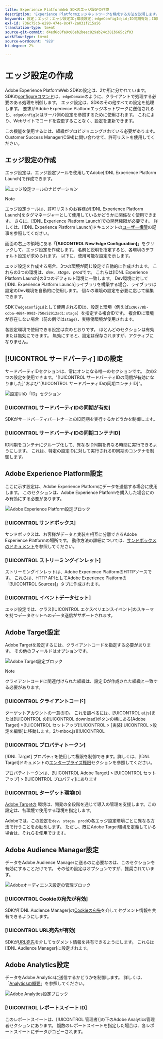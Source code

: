 ```yaml
---
title: Experience PlatformWeb SDKのエッジ設定の作成
description: 'Experience Platformエッジネットワークを構成する方法を説明します。 '
keywords: 設定；エッジ；エッジ設定ID;環境設定；edgeConfigId;id;ID同期有効；ID同期コンテナID;Sandbox；ストリーミングインレット；イベントデータセット；ターゲット；クライアントコード；プロパティトークン；ターゲット環境ID;Cookie宛先；Url宛先；Analytics設定ブロックレポートスイートID;
exl-id: 736c75cb-e290-474e-8c47-2a031f215a56
translation-type: tm+mt
source-git-commit: d4ed6c8fa9c86eb2beec829ab24c381b665c2f03
workflow-type: tm+mt
source-wordcount: '928'
ht-degree: 2%

---
```


# エッジ設定の作成

Adobe Experience PlatformWeb SDKの設定は、2か所に分かれています。 SDKの[configureコマンド](configuring-the-sdk.md)は、`edgeDomain`のように、クライアントで処理する必要のある処理を制御します。 エッジ設定は、SDKのその他すべての設定を処理します。 要求がAdobe Experience Platformエッジネットワークに送信されると、`edgeConfigId`はサーバ側の設定を参照するために使用されます。 これにより、Webサイトでコードを変更することなく、設定を更新できます。

この機能を使用するには、組織がプロビジョニングされている必要があります。 Customer Success Manager(CSM)に問い合わせて、許可リストを使用してください。

## エッジ設定の作成

エッジ設定は、エッジ設定ツールを使用してAdobe[!DNL Experience Platform Launch]で作成できます。

![エッジ設定ツールのナビゲーション](../../assets/edge_configuration_nav.png)

>[!NOTE]
>
>エッジ設定ツールは、許可リストのお客様が[!DNL Experience Platform Launch]をタグマネージャーとして使用しているかどうかに関係なく使用できます。 さらに、[!DNL Experience Platform Launch]での開発権限が必要です。 詳しくは、[!DNL Experience Platform Launch]ドキュメントの[ユーザー権限](https://docs.adobe.com/content/help/ja-JP/launch/using/reference/admin/user-permissions.html)の記事を参照してください。

画面の右上の領域にある「**[!UICONTROL New Edge Configuration]**」をクリックして、エッジ設定を作成します。 名前と説明を指定すると、各環境のデフォルト設定が求められます。 以下に、使用可能な設定を示します。

エッジ設定を作成する場合、3つの環境が同じ設定で自動的に作成されます。 これらの3つの環境は、*dev*、*stage*、*prod*&#x200B;です。 これらは[!DNL Experience Platform Launch]の3つのデフォルト環境に一致します。 Dev環境に対して[!DNL Experience Platform Launch]ライブラリを構築する場合、ライブラリは設定のDev環境を自動的に使用します。 個々の環境の設定を必要に応じて編集できます。

SDKで`edgeConfigId`として使用されるIDは、設定と環境（例えば`1c86778b-cdba-4684-9903-750e52912ad1:stage`）を指定する複合IDです。 複合IDに環境が存在しない場合（前の例では`stage`）、実稼働環境が使用されます。

各設定環境で使用できる設定は次のとおりです。 ほとんどのセクションは有効または無効にできます。 無効にすると、設定は保存されますが、アクティブになりません。

## [!UICONTROL サードパーティ] IDの設定

サードパーティIDセクションは、常にオンになる唯一のセクションです。 次の2つの設定を使用できます。&quot;[!UICONTROL サードパーティIDの同期が有効になりました]&quot;および&quot;[!UICONTROL サードパーティIDの同期コンテナID]&quot;。

![設定UIの「ID」セクション](../../assets/edge_configuration_identity.png)

### [!UICONTROL サードパーティIDの同期が有効]

SDKがサードパーティパートナーとのID同期を実行するかどうかを制御します。

### [!UICONTROL サードパーティIDの同期コンテナID]

ID同期をコンテナにグループ化して、異なるID同期を異なる時間に実行できるようにします。 これは、特定の設定IDに対して実行されるID同期のコンテナを制御します。

## Adobe Experience Platform設定

ここに示す設定は、Adobe Experience Platformにデータを送信する場合に使用します。 このセクションは、Adobe Experience Platformを購入した場合にのみ有効にする必要があります。

![Adobe Experience Platform設定ブロック](../../assets/edge_configuration_aep.png)

### [!UICONTROL サンドボックス]

サンドボックスは、お客様がデータと実装を相互に分離できるAdobe Experience Platformの場所です。 動作方法の詳細については、[サンドボックスのドキュメント](../../sandboxes/home.md)を参照してください。

### [!UICONTROL ストリーミングインレット]

ストリーミングインレットは、Adobe Experience PlatformのHTTPソースです。 これらは、HTTP APIとしてAdobe Experience Platformの「[!UICONTROL Sources]」タブに作成されます。

### [!UICONTROL イベントデータセット]

エッジ設定では、クラス[!UICONTROL エクスペリエンスイベント]のスキーマを持つデータセットへのデータ送信がサポートされます。

## Adobe Target設定

Adobe Targetを設定するには、クライアントコードを指定する必要があります。 その他のフィールドはオプションです。

![Adobe Target設定ブロック](../../assets/edge_configuration_target.png)

>[!NOTE]
>
>クライアントコードに関連付けられた組織は、設定IDが作成された組織と一致する必要があります。

### [!UICONTROL クライアントコード]

ターゲットアカウントの一意のID。 これを調べるには、[!UICONTROL at.js]または[!UICONTROL の[!UICONTROL download]ボタンの横にある]Adobe Target] >[!UICONTROL セットアップ[!UICONTROL  > ]実装[!UICONTROL  >設定を編集]に移動します。2/>mbox.js][!UICONTROL 

### [!UICONTROL プロパティトークン]

[!DNL Target] プロパティを使用して権限を制御できます。詳しくは、[!DNL Target]ドキュメントの[エンタープライズ権限](https://docs.adobe.com/content/help/ja-JP/target/using/administer/manage-users/enterprise/properties-overview.translate.html)セクションを参照してください。

プロパティトークンは、[!UICONTROL Adobe Target] > [!UICONTROL セットアップ] > [!UICONTROL プロパティ]にあります

### [!UICONTROL ターゲット環境ID]

[Adobe Targetの](https://docs.adobe.com/content/help/en/target/using/administer/hosts.html) 環境は、開発の全段階を通じて導入の管理を支援します。この設定は、各環境で使用する環境を指定します。

Adobeでは、この設定を`dev`、`stage`、`prod`の各エッジ設定環境ごとに異なる方法で行うことをお勧めします。 ただし、既にAdobe Target環境を定義している場合は、それらを使用できます。

## Adobe Audience Manager設定

データをAdobe Audience Managerに送るのに必要なのは、このセクションを有効にすることだけです。 その他の設定はオプションですが、推奨されています。

![Adobeオーディエンス設定の管理ブロック](../../assets/edge_configuration_aam.png)

### [!UICONTROL Cookieの宛先が有効]

SDKが[!DNL Audience Manager]の[Cookieの宛先](https://docs.adobe.com/content/help/en/audience-manager/user-guide/features/destinations/custom-destinations/create-cookie-destination.html)を介してセグメント情報を共有できるようにします。

### [!UICONTROL URL宛先が有効]

SDKが[URL宛先](https://docs.adobe.com/content/help/en/audience-manager/user-guide/features/destinations/custom-destinations/create-url-destination.html)を介してセグメント情報を共有できるようにします。 これらは[!DNL Audience Manager]に設定されます。

## Adobe Analytics設定

データをAdobe Analyticsに送信するかどうかを制御します。 詳しくは、「[Analyticsの概要](../data-collection/adobe-analytics/analytics-overview.md)」を参照してください。

![Adobe Analytics設定ブロック](../../assets/edge_configuration_aa.png)

### [!UICONTROL レポートスイート ID]

このレポートスイートは、[!UICONTROL 管理者/]の下のAdobe Analytics管理者セクションにあります。 複数のレポートスイートを指定した場合は、各レポートスイートにデータがコピーされます。
